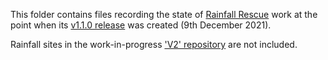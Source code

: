 This folder contains files recording the state of [Rainfall Rescue](https://github.com/ed-hawkins/rainfall-rescue) work at the point when its [v1.1.0 release](https://github.com/ed-hawkins/rainfall-rescue/releases/tag/v1.1.0) was created (9th December 2021).

Rainfall sites in the work-in-progress ['V2' repository](https://github.com/ed-hawkins/rainfall-rescue-data-v2) are not included.
